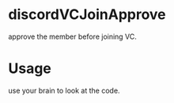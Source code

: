 # discordVCJoinApprove
approve the member before joining VC.  
# Usage  
use your brain to look at the code.
